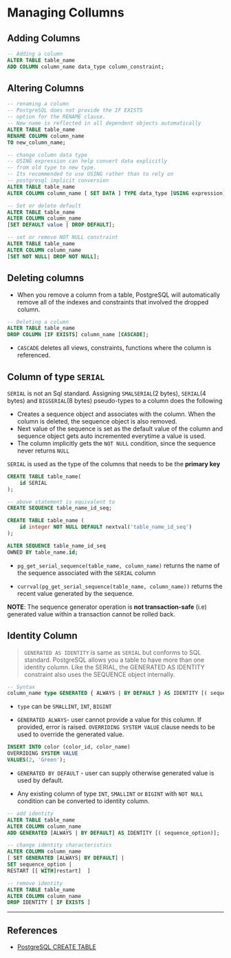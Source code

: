 # Managing Collumns

## Adding Columns

```Sql
-- Adding a column
ALTER TABLE table_name
ADD COLUMN column_name data_type column_constraint;
```

## Altering Columns

```Sql
-- renaming a column
-- PostgreSQL does not provide the IF EXISTS
-- option for the RENAME clause.
-- New name is reflected in all dependent objects automatically
ALTER TABLE table_name
RENAME COLUMN column_name
TO new_column_name;

-- change column data type
-- USING expression can help convert data explicitly
-- from old type to new type.
-- Its recommended to use USING rather than to rely on
-- postgresql implicit conversion
ALTER TABLE table_name
ALTER COLUMN column_name [ SET DATA ] TYPE data_type [USING expression];

-- Set or delete default
ALTER TABLE table_name
ALTER COLUMN column_name
[SET DEFAULT value | DROP DEFAULT];

-- set or remove NOT NULL constraint
ALTER TABLE table_name
ALTER COLUMN column_name
[SET NOT NULL| DROP NOT NULL];
```

## Deleting columns

* When you remove a column from a table, PostgreSQL will automatically remove all of the indexes and constraints that involved the dropped column.

```Sql
-- Deleting a column
ALTER TABLE table_name
DROP COLUMN [IF EXISTS] column_name [CASCADE];
```

* `CASCADE` deletes all views, constraints, functions where the column is referenced.

## Column of type `SERIAL`

`SERIAL` is not an Sql standard. Assigning `SMALSERIAL`(2 bytes), `SERIAL`(4 bytes) and `BIGSERIAL`(8 bytes) pseudo-types to a column does the following

* Creates a sequence object and associates with the column. When the column is deleted, the sequence object is also removed.
* Next value of the sequence is set as the default value of the column and sequence object gets auto incremented everytime a value is used.
* The column implicitly gets the `NOT NULL` condition, since the sequence never returns `NULL`

`SERIAL` is used as the type of the columns that needs to be the **primary key**

```Sql
CREATE TABLE table_name(
    id SERIAL
);

-- above statement is equivalent to
CREATE SEQUENCE table_name_id_seq;

CREATE TABLE table_name (
    id integer NOT NULL DEFAULT nextval('table_name_id_seq')
);

ALTER SEQUENCE table_name_id_seq
OWNED BY table_name.id;
```

* `pg_get_serial_sequence(table_name, column_name)`  returns the name of the sequence associated with the `SERIAL` column

* `currval(pg_get_serial_sequence(table_name, column_name))` returns the recent value generated by the sequence.

**NOTE**: The sequence generator operation is **not transaction-safe** (i.e) generated value within a transaction cannot be rolled back.

## Identity Column

> `GENERATED AS IDENTITY` is same as `SERIAL` but conforms to SQL standard. PostgreSQL allows you a table to have more than one identity column. Like the SERIAL, the GENERATED AS IDENTITY constraint also uses the SEQUENCE object internally.

```Sql
-- Syntax
column_name type GENERATED { ALWAYS | BY DEFAULT } AS IDENTITY [( sequence_option)]
```

* `type` can be `SMALLINT`, `INT`, `BIGINT`

* `GENERATED ALWAYS`- user cannot provide a value for this column. If provided, error is raised. `OVERRIDING SYSTEM VALUE` clause needs to be used to override the generated value.

```Sql
INSERT INTO color (color_id, color_name)
OVERRIDING SYSTEM VALUE
VALUES(2, 'Green');
```

* `GENERATED BY DEFAULT` - user can supply otherwise generated value is used by default.

* Any existing column of type `INT`, `SMALLINT` or `BIGINT` with `NOT NULL` condition can be converted to identity column.

```Sql
-- add identity
ALTER TABLE table_name
ALTER COLUMN column_name
ADD GENERATED [ALWAYS | BY DEFAULT] AS IDENTITY [( sequence_option)];

-- change identity characteristics
ALTER COLUMN column_name
[ SET GENERATED [ALWAYS| BY DEFAULT] |
SET sequence_option |
RESTART [[ WITH]restart]  ]

-- remove identity
ALTER TABLE table_name
ALTER COLUMN column_name
DROP IDENTITY [ IF EXISTS ]
```

---

## References

* [PostgreSQL CREATE TABLE](https://www.postgresqltutorial.com/postgresql-create-table/)

